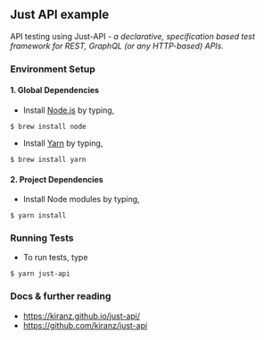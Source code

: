 ## Just API example

API testing using Just-API - _a declarative, specification based test framework for REST, GraphQL (or any HTTP-based) APIs._

### Environment Setup

#### 1. Global Dependencies
  * Install [Node.js](https://nodejs.org/en/) by typing,
  ```
  $ brew install node
  ```
  * Install [Yarn](https://yarnpkg.com/lang/en/docs/install/) by typing,
  ```
  $ brew install yarn
  ```

#### 2. Project Dependencies

* Install Node modules by typing,
```
$ yarn install
```

### Running Tests

* To run tests, type
```
$ yarn just-api
```

### Docs & further reading
* https://kiranz.github.io/just-api/
* https://github.com/kiranz/just-api